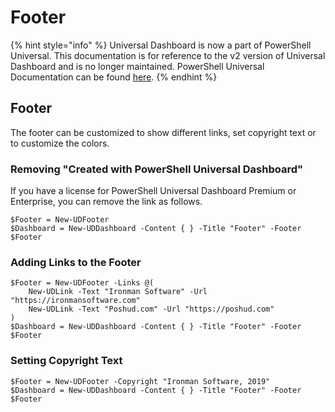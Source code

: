 # Footer

{% hint style="info" %}
Universal Dashboard is now a part of PowerShell Universal. This documentation is for reference to the v2 version of Universal Dashboard and is no longer maintained. PowerShell Universal Documentation can be found [here](https://docs.ironmansoftware.com).
{% endhint %}

## Footer

The footer can be customized to show different links, set copyright text or to customize the colors.

### Removing "Created with PowerShell Universal Dashboard"

If you have a license for PowerShell Universal Dashboard Premium or Enterprise, you can remove the link as follows.

```text
$Footer = New-UDFooter 
$Dashboard = New-UDDashboard -Content { } -Title "Footer" -Footer $Footer
```

### Adding Links to the Footer

```text
$Footer = New-UDFooter -Links @(
    New-UDLink -Text "Ironman Software" -Url "https://ironmansoftware.com"
    New-UDLink -Text "Poshud.com" -Url "https://poshud.com"
)
$Dashboard = New-UDDashboard -Content { } -Title "Footer" -Footer $Footer
```

### Setting Copyright Text

```text
$Footer = New-UDFooter -Copyright "Ironman Software, 2019"
$Dashboard = New-UDDashboard -Content { } -Title "Footer" -Footer $Footer
```

